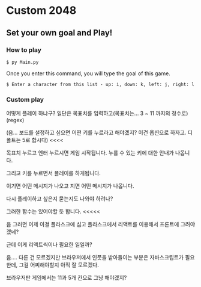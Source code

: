 # Custom 2048

## Set your own goal and Play!

### How to play

```
$ py Main.py
```
Once you enter this command, you will type the goal of this game.

```
$ Enter a character from this list - up: i, down: k, left: j, right: l
```

### Custom play

어떻게 플레이 하냐구?
일단은 목표치를 입력하고(목표치는... 3 ~ 11 까지의 정수로)(regex)

(음... 보드를 설정하고 싶으면 어떤 키를 누르라고 해야겠지? 이건 옵션으로 하자고. 디폴트는 5로 합시다) <<<<

목표치 누르고 엔터 누르시면 게임 시작됩니다.
누를 수 있는 키에 대한 안내가 나옵니다.

그리고 키를 누르면서 플레이를 하게됩니다.

이기면 어떤 메시지가 나오고
지면 어떤 메시지가 나옵니다.

다시 플레이하고 싶은지 묻는지도 나와야 하려나?

그러한 함수는 있어야할 듯 합니다. <<<<<

음 그러면 이제 이걸 플라스크에 심고 플라스크에서 리액트를 이용해서 프론트에 그려야겠네?

근데 이게 리액트씩이나 필요한 일일까?

음.... 다른 건 모르겠지만 브라우저에서 인풋을 받아들이는 부분은 자바스크립트가 필요한데, 그걸 어찌해야할지 아직 잘 모르겠다.


브라우저판 게임에서는 11과 5개 칸으로 그냥 해야겠지?
